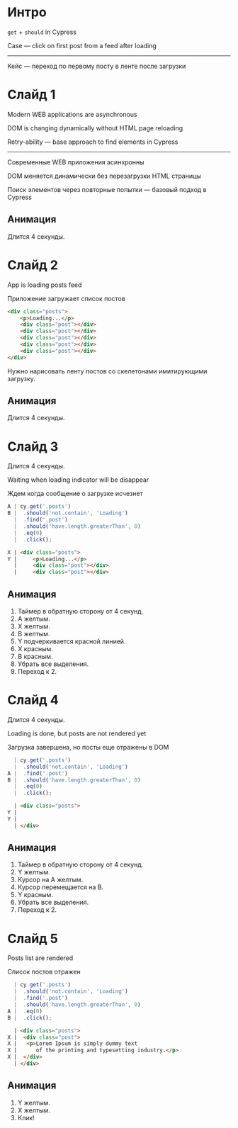 # Интро

`get` + `should` in Cypress

Case — click on first post from a feed after loading

***

Кейс — переход по первому посту в ленте после загрузки

# Слайд 1

Modern WEB applications are asynchronous

DOM is changing dynamically without HTML page reloading

Retry-ability — base approach to find elements in Cypress

***

Современные WEB приложения асинхронны

DOM меняется динамически без перезагрузки HTML страницы

Поиск элементов через повторные попытки — базовый подход в Cypress

## Анимация

Длится 4 секунды.

# Слайд 2

App is loading posts feed

Приложение загружает список постов

```html
<div class="posts">
    <p>Loading...</p>
    <div class="post"></div>
    <div class="post"></div>
    <div class="post"></div>
    <div class="post"></div>
    <div class="post"></div>
</div>
```

Нужно нарисовать ленту постов со скелетонами имитирующими загрузку.

## Анимация

Длится 4 секунды.

# Слайд 3

Длится 4 секунды.

Waiting when loading indicator will be disappear

Ждем когда сообщение о загрузке исчезнет

```js
A | cy.get('.posts')
B |  .should('not.contain', 'Loading')
  |  .find('.post')
  |  .should('have.length.greaterThan', 0)
  |  .eq(0)
  |  .click();
```

```html
X | <div class="posts">
Y |     <p>Loading...</p>
  |     <div class="post"></div>
  |     <div class="post"></div>
```

## Анимация

1. Таймер в обратную сторону от 4 секунд.
2. A желтым.
2. X желтым.
3. B желтым.
3. Y подчеркивается красной линией.
3. X красным.
4. B красным.
5. Убрать все выделения.
6. Переход к 2.

# Слайд 4

Длится 4 секунды.

Loading is done, but posts are not rendered yet

Загрузка завершена, но посты еще отражены в DOM

```js
  | cy.get('.posts')
  |  .should('not.contain', 'Loading')
A |  .find('.post')
B |  .should('have.length.greaterThan', 0)
  |  .eq(0)
  |  .click();
```

```html
  | <div class="posts">
Y |
Y |  
  | </div>
```

## Анимация

1. Таймер в обратную сторону от 4 секунд.
2. Y желтым.
3. Курсор на A желтым.
3. Курсор перемещается на B.
4. Y красным.
5. Убрать все выделения.
6. Переход к 2.

# Слайд 5

Posts list are rendered

Список постов отражен

```js
  | cy.get('.posts')
  |  .should('not.contain', 'Loading')
  |  .find('.post')
  |  .should('have.length.greaterThan', 0)
A |  .eq(0)
B |  .click();
```

```html
  | <div class="posts">
X |  <div class="post">
X |   <p>Lorem Ipsum is simply dummy text 
X |      of the printing and typesetting industry.</p> 
X |  </div>
  | </div>
```

## Анимация

1. Y желтым.
1. X желтым.
2. Клик!